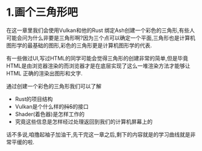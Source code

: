 # 1.画个三角形吧

在这一章里我们会使用Vulkan和他的Rust 绑定Ash创建一个彩色的三角形,有些人可能会问为什么非要是三角形啊?因为三个点可以确定一个平面,三角形也是计算机图形学的最基础的图形,彩色的三角形更是计算机图形学的代表.

有一些做过UI,写过HTML的同学可能会觉得三角形的创建非常的简单,但是毕竟HTML是由浏览器渲染的而浏览器才是在底层实现了这么一堆渲染方法才能够让HTML 正确的渲染出图形和文字.

通过创建一个彩色的三角形我们可以了解
* Rust的项目结构
* Vulkan是个什么样的<del>抖S</del>的接口
* Shader(着色器)是怎样工作的
* 究竟这些信息是怎样经过处理返回到我们的计算机屏幕上的

话不多说,咱撸起袖子加油干,先干完这一章之后,剩下的内容就是的学习曲线就是非常平缓的啦.